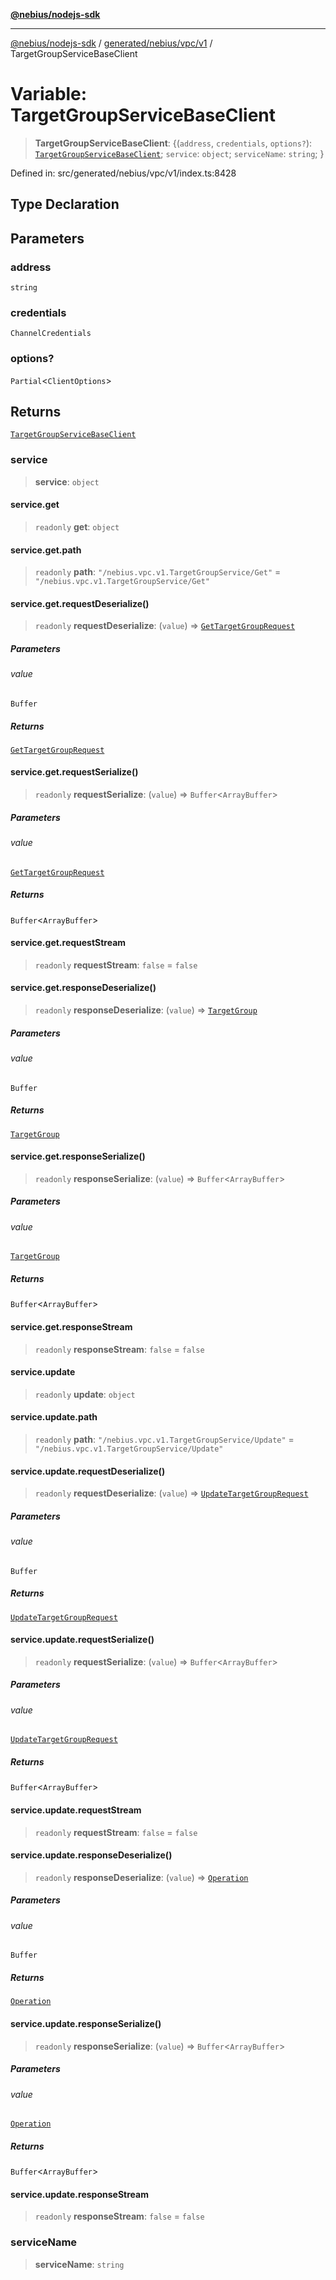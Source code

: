 [**@nebius/nodejs-sdk**](../../../../../README.md)

---

[@nebius/nodejs-sdk](../../../../../README.md) / [generated/nebius/vpc/v1](../README.md) / TargetGroupServiceBaseClient

# Variable: TargetGroupServiceBaseClient

> **TargetGroupServiceBaseClient**: \{(`address`, `credentials`, `options?`): [`TargetGroupServiceBaseClient`](../interfaces/TargetGroupServiceBaseClient.md); `service`: `object`; `serviceName`: `string`; \}

Defined in: src/generated/nebius/vpc/v1/index.ts:8428

## Type Declaration

## Parameters

### address

`string`

### credentials

`ChannelCredentials`

### options?

`Partial`\<`ClientOptions`\>

## Returns

[`TargetGroupServiceBaseClient`](../interfaces/TargetGroupServiceBaseClient.md)

### service

> **service**: `object`

#### service.get

> `readonly` **get**: `object`

#### service.get.path

> `readonly` **path**: `"/nebius.vpc.v1.TargetGroupService/Get"` = `"/nebius.vpc.v1.TargetGroupService/Get"`

#### service.get.requestDeserialize()

> `readonly` **requestDeserialize**: (`value`) => [`GetTargetGroupRequest`](../interfaces/GetTargetGroupRequest.md)

##### Parameters

###### value

`Buffer`

##### Returns

[`GetTargetGroupRequest`](../interfaces/GetTargetGroupRequest.md)

#### service.get.requestSerialize()

> `readonly` **requestSerialize**: (`value`) => `Buffer`\<`ArrayBuffer`\>

##### Parameters

###### value

[`GetTargetGroupRequest`](../interfaces/GetTargetGroupRequest.md)

##### Returns

`Buffer`\<`ArrayBuffer`\>

#### service.get.requestStream

> `readonly` **requestStream**: `false` = `false`

#### service.get.responseDeserialize()

> `readonly` **responseDeserialize**: (`value`) => [`TargetGroup`](../interfaces/TargetGroup.md)

##### Parameters

###### value

`Buffer`

##### Returns

[`TargetGroup`](../interfaces/TargetGroup.md)

#### service.get.responseSerialize()

> `readonly` **responseSerialize**: (`value`) => `Buffer`\<`ArrayBuffer`\>

##### Parameters

###### value

[`TargetGroup`](../interfaces/TargetGroup.md)

##### Returns

`Buffer`\<`ArrayBuffer`\>

#### service.get.responseStream

> `readonly` **responseStream**: `false` = `false`

#### service.update

> `readonly` **update**: `object`

#### service.update.path

> `readonly` **path**: `"/nebius.vpc.v1.TargetGroupService/Update"` = `"/nebius.vpc.v1.TargetGroupService/Update"`

#### service.update.requestDeserialize()

> `readonly` **requestDeserialize**: (`value`) => [`UpdateTargetGroupRequest`](../interfaces/UpdateTargetGroupRequest.md)

##### Parameters

###### value

`Buffer`

##### Returns

[`UpdateTargetGroupRequest`](../interfaces/UpdateTargetGroupRequest.md)

#### service.update.requestSerialize()

> `readonly` **requestSerialize**: (`value`) => `Buffer`\<`ArrayBuffer`\>

##### Parameters

###### value

[`UpdateTargetGroupRequest`](../interfaces/UpdateTargetGroupRequest.md)

##### Returns

`Buffer`\<`ArrayBuffer`\>

#### service.update.requestStream

> `readonly` **requestStream**: `false` = `false`

#### service.update.responseDeserialize()

> `readonly` **responseDeserialize**: (`value`) => [`Operation`](../../../common/v1/interfaces/Operation.md)

##### Parameters

###### value

`Buffer`

##### Returns

[`Operation`](../../../common/v1/interfaces/Operation.md)

#### service.update.responseSerialize()

> `readonly` **responseSerialize**: (`value`) => `Buffer`\<`ArrayBuffer`\>

##### Parameters

###### value

[`Operation`](../../../common/v1/interfaces/Operation.md)

##### Returns

`Buffer`\<`ArrayBuffer`\>

#### service.update.responseStream

> `readonly` **responseStream**: `false` = `false`

### serviceName

> **serviceName**: `string`
